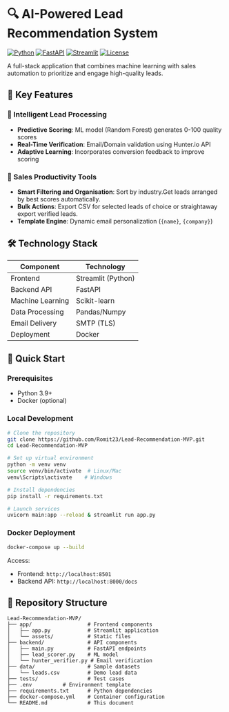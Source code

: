 # 🔍 AI-Powered Lead Recommendation System

[![Python](https://img.shields.io/badge/python-3.9+-blue.svg)](https://www.python.org/)
[![FastAPI](https://img.shields.io/badge/FastAPI-0.68+-green.svg)](https://fastapi.tiangolo.com/)
[![Streamlit](https://img.shields.io/badge/Streamlit-1.2+-red.svg)](https://streamlit.io/)
[![License](https://img.shields.io/badge/license-MIT-blue.svg)](LICENSE)

A full-stack application that combines machine learning with sales automation to prioritize and engage high-quality leads.

## 🌟 Key Features

### 🧠 Intelligent Lead Processing
- **Predictive Scoring**: ML model (Random Forest) generates 0-100 quality scores
- **Real-Time Verification**: Email/Domain validation using Hunter.io API
- **Adaptive Learning**: Incorporates conversion feedback to improve scoring

### 💼 Sales Productivity Tools
- **Smart Filtering and Organisation**: Sort by industry.Get leads arranged by best scores automatically.
- **Bulk Actions**: Export CSV for selected leads of choice or straightaway export verified leads.
- **Template Engine**: Dynamic email personalization (`{name}`, `{company}`)

## 🛠️ Technology Stack

| Component       | Technology          |
|----------------|--------------------|
| Frontend       | Streamlit (Python) |
| Backend API    | FastAPI            |
| Machine Learning | Scikit-learn     |
| Data Processing | Pandas/Numpy     |
| Email Delivery | SMTP (TLS)        |
| Deployment     | Docker            |

## 🚀 Quick Start

### Prerequisites
- Python 3.9+
- Docker (optional)

### Local Development
```bash
# Clone the repository
git clone https://github.com/Romit23/Lead-Recommendation-MVP.git
cd Lead-Recommendation-MVP

# Set up virtual environment
python -m venv venv
source venv/bin/activate  # Linux/Mac
venv\Scripts\activate    # Windows

# Install dependencies
pip install -r requirements.txt

# Launch services
uvicorn main:app --reload & streamlit run app.py
```

### Docker Deployment
```bash
docker-compose up --build
```
Access:
- Frontend: `http://localhost:8501`
- Backend API: `http://localhost:8000/docs`

## 📂 Repository Structure
```
Lead-Recommendation-MVP/
├── app/                  # Frontend components
│   ├── app.py            # Streamlit application
│   └── assets/           # Static files
├── backend/              # API components
│   ├── main.py           # FastAPI endpoints
│   ├── lead_scorer.py    # ML model
│   └── hunter_verifier.py # Email verification
├── data/                 # Sample datasets
│   └── leads.csv         # Demo lead data
├── tests/                # Test cases
├── .env          # Environment template
├── requirements.txt      # Python dependencies
├── docker-compose.yml    # Container configuration
└── README.md             # This document
```




